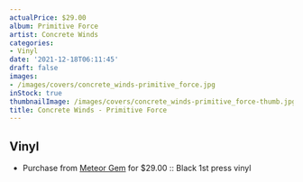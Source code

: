 ```yaml
---
actualPrice: $29.00
album: Primitive Force
artist: Concrete Winds
categories:
- Vinyl
date: '2021-12-18T06:11:45'
draft: false
images:
- /images/covers/concrete_winds-primitive_force.jpg
inStock: true
thumbnailImage: /images/covers/concrete_winds-primitive_force-thumb.jpg
title: Concrete Winds - Primitive Force
---
```


## Vinyl
* Purchase from [Meteor Gem](https://meteor-gem.com/products/concrete-winds-primitive-force) for $29.00 :: Black 1st press vinyl
